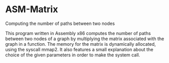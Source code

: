 # ASM-Matrix
Computing the number of paths between two nodes

This program written in Assembly x86 computes the number of paths between two nodes of a graph by multiplying the matrix associated with the graph in a function. The memory for the matrix is dynamically allocated, using the syscall mmap2. It also features a small explanation about the choice of the given parameters in order to make the system call.
